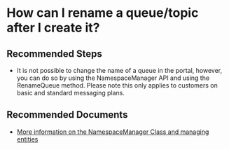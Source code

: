 <properties 
	pageTitle="How can I rename a queue/topic after I create it?" 
	description="Learn how to change the name of a queue or topic in the portal, using the NamespaceManager API" 
	service="microsoft.servicebus"
	resource="namespaces"
	authors="jtaubensee"
	ms.author="chiragpa"
	displayOrder="3"
	selfHelpType="resource"
	supportTopicIds=""
	resourceTags=""	
	productPesIds="13186"
	cloudEnvironments="public,BlackForest,Fairfax, MoonCake" 
	articleId="cdc14e12-4e6f-490a-93db-179b0e08a425"
	ownershipId="AzureMessaging_Common"
/>

# How can I rename a queue/topic after I create it?

## **Recommended Steps**

* It is not possible to change the name of a queue in the portal, however, you can do so by using the NamespaceManager API and using the RenameQueue method. Please note this only applies to customers on basic and standard messaging plans.

## **Recommended Documents**

* [More information on the NamespaceManager Class and managing entities](https://msdn.microsoft.com/library/azure/microsoft.servicebus.namespacemanager.aspx)
